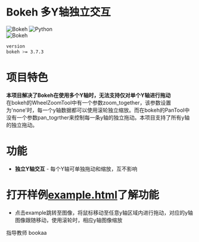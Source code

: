 # Bokeh 多Y轴独立交互

![Bokeh](https://static.bokeh.org/logos/logotype.svg)
![Python](https://img.shields.io/badge/Python-3.13.5-blue.svg)  
![Bokeh](https://img.shields.io/badge/Bokeh-3.7.3-orange.svg)
```bash
version
bokeh >= 3.7.3
```
# 项目特色

**本项目解决了Bokeh在使用多个Y轴时，无法支持仅对单个Y轴进行拖动**  
在bokeh的WheelZoomTool中有一个参数zoom_together，该参数设置为'none'时，每一个y轴数据都可以使用滚轮独立缩放。而在bokeh的PanTool中没有一个参数pan_togrther来控制每一条y轴的独立拖动。本项目支持了所有y轴的独立拖动。
# 功能
- **独立Y轴交互** - 每个Y轴可单独拖动和缩放，互不影响

# 打开样例[example.html](https://chenlingyu59-jpg.github.io/bokeh_Independent_axis_panning/example.html)了解功能

- 点击example跳转至图像，将鼠标移动至任意y轴区域内进行拖动，对应的y轴图像跟随移动，使用滚轮时，相应y轴图像缩放

指导教师 bookaa








































